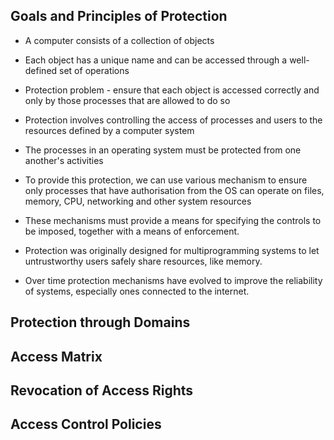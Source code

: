 ## Goals and Principles of Protection

- A computer consists of a collection of objects
- Each object has a unique name and can be accessed through a well-defined set of operations
- Protection problem - ensure that each object is accessed correctly and only by those processes that are allowed to do so

- Protection involves controlling the access of processes and users to the resources defined by a computer system
- The processes in an operating system must be protected from one another's activities
- To provide this protection, we can use various mechanism to ensure only processes that have authorisation from the OS can operate on files, memory, CPU, networking and other system resources
- These mechanisms must provide a means for specifying the controls to be imposed, together with a means of enforcement. 

- Protection was originally designed for multiprogramming systems to let untrustworthy users safely share resources, like memory. 
- Over time protection mechanisms have evolved to improve the reliability of systems, especially ones connected to the internet. 

## Protection through Domains

## Access Matrix

## Revocation of Access Rights

## Access Control Policies

